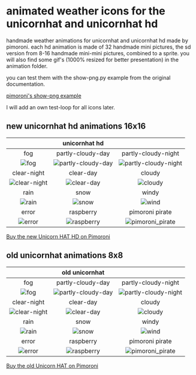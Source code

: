 # animated weather icons for the unicornhat and unicornhat hd
handmade weather animations for unicornhat and unicornhat hd made by pimoroni. each hd animation is made of 32 handmade mini pictures, the sd version from 8-16 handmade mini-mini pictures, combined to a sprite. you will also find some gif's (1000% resized for better presentation) in the animation folder.

you can test them with the show-png.py example from the original documentation.

[pimoroni's show-png example](https://github.com/pimoroni/unicorn-hat-hd/blob/master/examples/show-png.py "pimoroni's show-png example")

I will add an own test-loop for all icons later.


## new unicornhat hd animations 16x16

|                             | unicornhat hd                           |                                             |
|:---------------------------:|:---------------------------------------:|:-------------------------------------------:|
| fog                         | partly-cloudy-day                       | partly-cloudy-night                         |
| ![fog][fog]                 | ![partly-cloudy-day][partly-cloudy-day] | ![partly-cloudy-night][partly-cloudy-night] |
| clear-night                 | clear-day                               | cloudy                                      |
| ![clear-night][clear-night] | ![clear-day][clear-day]                 | ![cloudy][cloudy]                           |
| rain                        | snow                                    | windy                                       |
| ![rain][rain]               | ![snow][snow]                           | ![wind][wind]                             |
| error                       | raspberry                               | pimoroni pirate                             |
| ![error][error]             | ![raspberry][raspberry]                 | ![pimoroni_pirate][pimoroni_pirate]         |


[clear-day]: https://github.com/LoveBootCaptain/unicornhat_weather_icons/blob/master/animation/HD/clear-day.gif "clear-day"
[clear-night]: https://github.com/LoveBootCaptain/unicornhat_weather_icons/blob/master/animation/HD/clear-night.gif "clear-night"
[cloudy]: https://github.com/LoveBootCaptain/unicornhat_weather_icons/blob/master/animation/HD/cloudy.gif "cloudy"

[fog]: https://github.com/LoveBootCaptain/unicornhat_weather_icons/blob/master/animation/HD/fog.gif "cloudy"
[partly-cloudy-day]: https://github.com/LoveBootCaptain/unicornhat_weather_icons/blob/master/animation/HD/partly-cloudy-day.gif "partly-cloudy-day"
[partly-cloudy-night]: https://github.com/LoveBootCaptain/unicornhat_weather_icons/blob/master/animation/HD/partly-cloudy-night.gif "partly-cloudy-night"

[rain]: https://github.com/LoveBootCaptain/unicornhat_weather_icons/blob/master/animation/HD/rain.gif "rain"
[snow]: https://github.com/LoveBootCaptain/unicornhat_weather_icons/blob/master/animation/HD/snow.gif "snow"
[wind]: https://github.com/LoveBootCaptain/unicornhat_weather_icons/blob/master/animation/HD/wind.gif "windy"

[error]: https://github.com/LoveBootCaptain/unicornhat_weather_icons/blob/master/animation/HD/error.gif "error"
[raspberry]: https://github.com/LoveBootCaptain/unicornhat_weather_icons/blob/master/animation/HD/raspberry.gif "raspberry"
[pimoroni_pirate]: https://github.com/LoveBootCaptain/unicornhat_weather_icons/blob/master/animation/HD/pimoroni.gif "pimoroni pirate"

[Buy the new Unicorn HAT HD on Pimoroni](https://shop.pimoroni.com/products/unicorn-hat-hd "Buy the new Unicorn HAT HD on Pimoroni")

## old unicornhat animations 8x8

|                                | old unicornhat                             |                                                |
|:------------------------------:|:------------------------------------------:|:----------------------------------------------:|
| fog                            | partly-cloudy-day                          | partly-cloudy-night                            |
| ![fog][fog-sd]                 | ![partly-cloudy-day][partly-cloudy-day-sd] | ![partly-cloudy-night][partly-cloudy-night-sd] |
| clear-night                    | clear-day                                  | cloudy                                         |
| ![clear-night][clear-night-sd] | ![clear-day][clear-day-sd]                 | ![cloudy][cloudy-sd]                           |
| rain                           | snow                                       | windy                                          |
| ![rain][rain-sd]               | ![snow][snow-sd]                           | ![wind][wind-sd]                             |
| error                          | raspberry                                  | pimoroni pirate                                |
| ![error][error-sd]             | ![raspberry][raspberry-sd]                 | ![pimoroni_pirate][pimoroni_pirate-sd]         |


[clear-day-sd]: https://github.com/LoveBootCaptain/unicornhat_weather_icons/blob/master/animation/SD/clear-day.gif "clear-day"
[clear-night-sd]: https://github.com/LoveBootCaptain/unicornhat_weather_icons/blob/master/animation/SD/clear-night.gif "clear-night"
[cloudy-sd]: https://github.com/LoveBootCaptain/unicornhat_weather_icons/blob/master/animation/SD/cloudy.gif "cloudy"

[fog-sd]: https://github.com/LoveBootCaptain/unicornhat_weather_icons/blob/master/animation/SD/fog.gif "cloudy"
[partly-cloudy-day-sd]: https://github.com/LoveBootCaptain/unicornhat_weather_icons/blob/master/animation/SD/partly-cloudy-day.gif "partly-cloudy-day"
[partly-cloudy-night-sd]: https://github.com/LoveBootCaptain/unicornhat_weather_icons/blob/master/animation/SD/partly-cloudy-night.gif "partly-cloudy-night"

[rain-sd]: https://github.com/LoveBootCaptain/unicornhat_weather_icons/blob/master/animation/SD/rain.gif "rain"
[snow-sd]: https://github.com/LoveBootCaptain/unicornhat_weather_icons/blob/master/animation/SD/snow.gif "snow"
[wind-sd]: https://github.com/LoveBootCaptain/unicornhat_weather_icons/blob/master/animation/SD/wind.gif "windy"

[error-sd]: https://github.com/LoveBootCaptain/unicornhat_weather_icons/blob/master/animation/SD/error.gif "error"
[raspberry-sd]: https://github.com/LoveBootCaptain/unicornhat_weather_icons/blob/master/animation/SD/raspberry.gif "raspberry"
[pimoroni_pirate-sd]: https://github.com/LoveBootCaptain/unicornhat_weather_icons/blob/master/animation/SD/pimoroni.gif "pimoroni pirate"

[Buy the old Unicorn HAT on Pimoroni](https://shop.pimoroni.com/products/unicorn-hat "Buy the old Unicorn HAT on Pimoroni")

